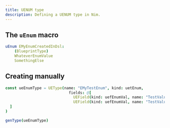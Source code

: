 ```yaml
---
title: UENUM type
description: Defining a UENUM type in Nim.
---
```


## The `uEnum` macro

```nim
uEnum EMyEnumCreatedInDsl:
    (BlueprintType)
    WhateverEnumValue
    SomethingElse
```

## Creating manually

```nim
const ueEnumType = UEType(name: "EMyTestEnum", kind: uetEnum,
                            fields: @[
                              UEField(kind: uefEnumVal, name: "TestValue"),
                              UEField(kind: uefEnumVal, name: "TestValue2")
  ]
)

genType(ueEnumType)
```